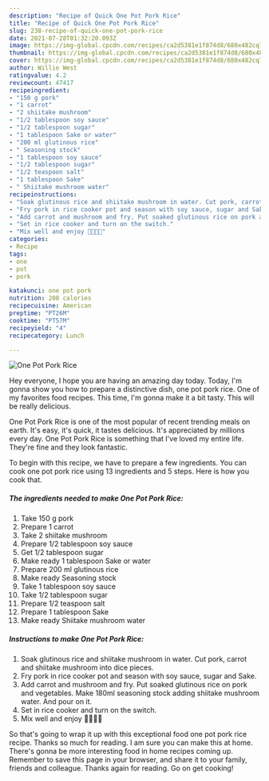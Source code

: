 ```yaml
---
description: "Recipe of Quick One Pot Pork Rice"
title: "Recipe of Quick One Pot Pork Rice"
slug: 238-recipe-of-quick-one-pot-pork-rice
date: 2021-07-28T01:32:20.093Z
image: https://img-global.cpcdn.com/recipes/ca2d5381e1f874d8/680x482cq70/one-pot-pork-rice-recipe-main-photo.jpg
thumbnail: https://img-global.cpcdn.com/recipes/ca2d5381e1f874d8/680x482cq70/one-pot-pork-rice-recipe-main-photo.jpg
cover: https://img-global.cpcdn.com/recipes/ca2d5381e1f874d8/680x482cq70/one-pot-pork-rice-recipe-main-photo.jpg
author: Willie West
ratingvalue: 4.2
reviewcount: 47417
recipeingredient:
- "150 g pork"
- "1 carrot"
- "2 shiitake mushroom"
- "1/2 tablespoon soy sauce"
- "1/2 tablespoon sugar"
- "1 tablespoon Sake or water"
- "200 ml glutinous rice"
- " Seasoning stock"
- "1 tablespoon soy sauce"
- "1/2 tablespoon sugar"
- "1/2 teaspoon salt"
- "1 tablespoon Sake"
- " Shiitake mushroom water"
recipeinstructions:
- "Soak glutinous rice and shiitake mushroom in water. Cut pork, carrot and shiitake mushroom into dice pieces."
- "Fry pork in rice cooker pot and season with soy sauce, sugar and Sake."
- "Add carrot and mushroom and fry. Put soaked glutinous rice on pork and vegetables. Make 180ml seasoning stock adding shiitake mushroom water. And pour on it."
- "Set in rice cooker and turn on the switch."
- "Mix well and enjoy 🌸💖🇯🇵"
categories:
- Recipe
tags:
- one
- pot
- pork

katakunci: one pot pork 
nutrition: 208 calories
recipecuisine: American
preptime: "PT26M"
cooktime: "PT57M"
recipeyield: "4"
recipecategory: Lunch

---
```



![One Pot Pork Rice](https://img-global.cpcdn.com/recipes/ca2d5381e1f874d8/680x482cq70/one-pot-pork-rice-recipe-main-photo.jpg)

Hey everyone, I hope you are having an amazing day today. Today, I'm gonna show you how to prepare a distinctive dish, one pot pork rice. One of my favorites food recipes. This time, I'm gonna make it a bit tasty. This will be really delicious.



One Pot Pork Rice is one of the most popular of recent trending meals on earth. It's easy, it's quick, it tastes delicious. It's appreciated by millions every day. One Pot Pork Rice is something that I've loved my entire life. They're fine and they look fantastic.


To begin with this recipe, we have to prepare a few ingredients. You can cook one pot pork rice using 13 ingredients and 5 steps. Here is how you cook that.

<!--inarticleads1-->

##### The ingredients needed to make One Pot Pork Rice:

1. Take 150 g pork
1. Prepare 1 carrot
1. Take 2 shiitake mushroom
1. Prepare 1/2 tablespoon soy sauce
1. Get 1/2 tablespoon sugar
1. Make ready 1 tablespoon Sake or water
1. Prepare 200 ml glutinous rice
1. Make ready  Seasoning stock
1. Take 1 tablespoon soy sauce
1. Take 1/2 tablespoon sugar
1. Prepare 1/2 teaspoon salt
1. Prepare 1 tablespoon Sake
1. Make ready  Shiitake mushroom water




<!--inarticleads2-->

##### Instructions to make One Pot Pork Rice:

1. Soak glutinous rice and shiitake mushroom in water. Cut pork, carrot and shiitake mushroom into dice pieces.
1. Fry pork in rice cooker pot and season with soy sauce, sugar and Sake.
1. Add carrot and mushroom and fry. Put soaked glutinous rice on pork and vegetables. Make 180ml seasoning stock adding shiitake mushroom water. And pour on it.
1. Set in rice cooker and turn on the switch.
1. Mix well and enjoy 🌸💖🇯🇵




So that's going to wrap it up with this exceptional food one pot pork rice recipe. Thanks so much for reading. I am sure you can make this at home. There's gonna be more interesting food in home recipes coming up. Remember to save this page in your browser, and share it to your family, friends and colleague. Thanks again for reading. Go on get cooking!
